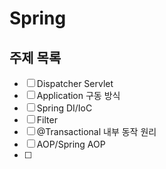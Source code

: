 # Spring

## 주제 목록

- [ ] Dispatcher Servlet
- [ ] Application 구동 방식
- [ ] Spring DI/IoC
- [ ] Filter
- [ ] @Transactional 내부 동작 원리
- [ ] AOP/Spring AOP
- [ ] 
